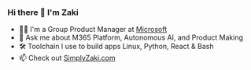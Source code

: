 ### Hi there 👋 I'm Zaki

- 👨‍💻 I'm a Group Product Manager at [Microsoft](https://microsoft.com)
- 💬 Ask me about M365 Platform, Autonomous AI, and Product Making
- 🛠️ Toolchain I use to build apps Linux, Python, React & Bash
- 📫 Check out [SimplyZaki.com](https://simplyzaki.com)
